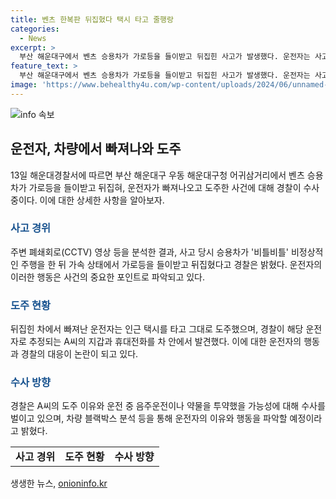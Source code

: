 ```yaml
---
title: 벤츠 한복판 뒤집혔다 택시 타고 줄행랑
categories:
  - News
excerpt: >
  부산 해운대구에서 벤츠 승용차가 가로등을 들이받고 뒤집힌 사고가 발생했다. 운전자는 사고 후 차에서 빠져나와 인근 택시를 타고 도주했으며, 경찰은 운전자로 추정되는 A씨의 행방을 추적 중이다. 경찰은 음주운전 또는 약물 투약 가능성을 염두에 두고 수사를 벌일 예정이라고 전했다. 사고 현장은 CCTV로 확인되었고, 차량 블랙박스 분석을 통해 운전자의 행동을 조사할 계획이다. 인명피해는 없었지만, 운전자의 이유와 행동에 대해 더 많은 수사가 진행될 예정이다.
feature_text: >
  부산 해운대구에서 벤츠 승용차가 가로등을 들이받고 뒤집힌 사고가 발생했다. 운전자는 사고 후 차에서 빠져나와 인근 택시를 타고 도주했으며, 경찰은 운전자로 추정되는 A씨의 행방을 추적 중이다. 경찰은 음주운전 또는 약물 투약 가능성을 염두에 두고 수사를 벌일 예정이라고 전했다. 사고 현장은 CCTV로 확인되었고, 차량 블랙박스 분석을 통해 운전자의 행동을 조사할 계획이다. 인명피해는 없었지만, 운전자의 이유와 행동에 대해 더 많은 수사가 진행될 예정이다.
image: 'https://www.behealthy4u.com/wp-content/uploads/2024/06/unnamed-file.png'
---
```


<p><img src="https://www.behealthy4u.com/wp-content/uploads/2024/06/unnamed-file.png" alt="info 속보" /></p>

<h2 data-ke-size="size26">운전자, 차량에서 빠져나와 도주</h2>

<p data-ke-size="size16">13일 해운대경찰서에 따르면 부산 해운대구 우동 해운대구청 어귀삼거리에서 벤츠 승용차가 가로등을 들이받고 뒤집혀, 운전자가 빠져나오고 도주한 사건에 대해 경찰이 수사 중이다. 이에 대한 상세한 사항을 알아보자.</p>

<h3><b><span style="color: #1a5490;">사고 경위</span></b></h3>

<p data-ke-size="size16">주변 폐쇄회로(CCTV) 영상 등을 분석한 결과, 사고 당시 승용차가 '비틀비틀' 비정상적인 주행을 한 뒤 가속 상태에서 가로등을 들이받고 뒤집혔다고 경찰은 밝혔다. 운전자의 이러한 행동은 사건의 중요한 포인트로 파악되고 있다.</p>

<h3><b><span style="color: #1a5490;">도주 현황</span></b></h3>

<p data-ke-size="size16">뒤집힌 차에서 빠져난 운전자는 인근 택시를 타고 그대로 도주했으며, 경찰이 해당 운전자로 추정되는 A씨의 지갑과 휴대전화를 차 안에서 발견했다. 이에 대한 운전자의 행동과 경찰의 대응이 논란이 되고 있다.</p>

<h3><b><span style="color: #1a5490;">수사 방향</span></b></h3>

<p data-ke-size="size16">경찰은 A씨의 도주 이유와 운전 중 음주운전이나 약물을 투약했을 가능성에 대해 수사를 벌이고 있으며, 차량 블랙박스 분석 등을 통해 운전자의 이유와 행동을 파악할 예정이라고 밝혔다.</p>

<table>
    <tbody>
        <tr>
            <td style="text-align: center; height: 17px;"><b>사고 경위</b></td>
            <td style="text-align: center; height: 17px;"><b>도주 현황</b></td>
            <td style="text-align: center; height: 17px;"><b>수사 방향</b></td>
        </tr>
    </tbody>
</table>
생생한 뉴스, <a href="https://onioninfo.kr" rel="dofollow">onioninfo.kr</a>


